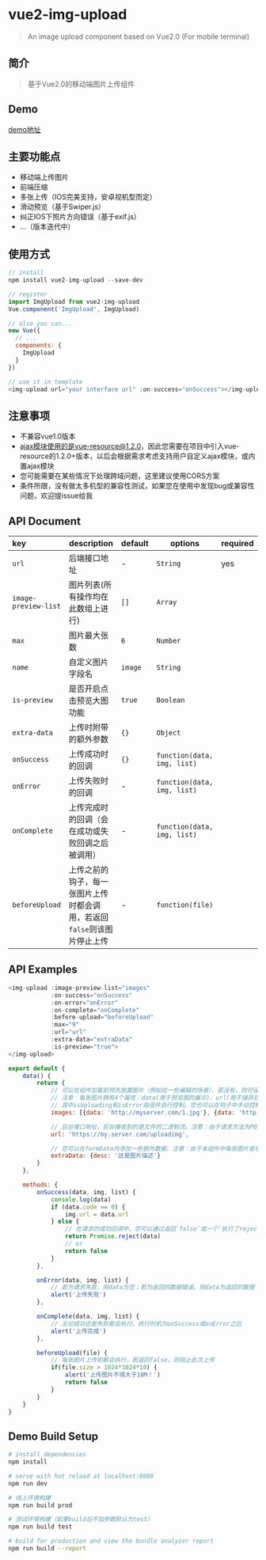 # vue2-img-upload

> An image upload component based on Vue2.0 (For mobile terminal)

## 简介

> 基于Vue2.0的移动端图片上传组件

## Demo

[demo地址](http://static.djtest.cn/assets/other/vue2-img-upload-demo/index.html)

## 主要功能点
- 移动端上传图片
- 前端压缩
- 多张上传（IOS完美支持，安卓视机型而定）
- 滑动预览（基于Swiper.js）
- 纠正IOS下照片方向错误（基于exif.js）
- ...（版本迭代中）

## 使用方式

```js
// install
npm install vue2-img-upload --save-dev

// register
import ImgUpload from vue2-img-upload
Vue.component('ImgUpload', ImgUpload)

// also you can...
new Vue({
  // ...
  components: {
    ImgUpload
  }
})

// use it in template
<img-upload url="your interface url" :on-success="onSuccess"></img-upload>
```

## 注意事项
- 不兼容vue1.0版本
- ajax模块使用的是vue-resource@1.2.0，因此您需要在项目中引入vue-resource的1.2.0+版本，以后会根据需求考虑支持用户自定义ajax模块，或内置ajax模块
- 您可能需要在某些情况下处理跨域问题，这里建议使用CORS方案
- 条件所限，没有做太多机型的兼容性测试，如果您在使用中发现bug或兼容性问题，欢迎提issue给我

## API Document

|key|description|default|options|required|
|:---|---|---|---|---|
| `url`|后端接口地址|-|`String`|yes
|`image-preview-list`|图片列表(所有操作均在此数组上进行)|`[]`|`Array`
|`max`|图片最大张数|`6`|`Number`|
|`name`|自定义图片字段名|`image`|`String`|
|`is-preview`|是否开启点击预览大图功能|`true`|`Boolean`|
|`extra-data`|上传时附带的额外参数|`{}`|`Object`|
|`onSuccess`| 上传成功时的回调 |`{}`|`function(data, img, list)`|
|`onError`| 上传失败时的回调 |-|`function(data, img, list)`|
| `onComplete`|上传完成时的回调（会在成功或失败回调之后被调用）|-|`function(data, img, list)`|
| `beforeUpload`|上传之前的钩子，每一张图片上传时都会调用，若返回`false`则该图片停止上传|-|`function(file)`|

## API Examples

```js
<img-upload :image-preview-list="images"
            :on-success="onSuccess"
            :on-error="onError"
            :on-complete="onComplete"
            :before-upload="beforeUpload"
            :max="9"
            :url="url"
            :extra-data="extraData"
            :is-preview="true">
</img-upload>

export default {
    data() {
        return {
            // 可以在组件加载前预先放置图片（例如在一些编辑的场景），若没有，则可设为空数组
            // 注意：每张图片拥有4个属性：data(用于预览图的展示)、url(用于储存后台返回的图片地址)、isUploading(用于正在上传蒙层的展示)、isError(用于上传失败蒙层的展示)
            // 其中isUploading和isError由组件自行控制。您也可以在钩子中手动控制
            images: [{data: 'http://myserver.com/1.jpg'}, {data: 'http://myserver.com/2.jpg'}],

            // 后台接口地址，后台接收到的是文件的二进制流。注意：由于请求方法为POST，您可能需要用CORS等手段处理跨域问题
            url: 'https://my.server.com/uploadimg',

            // 您可以在formData内添加一些额外数据。注意：由于本组件中每张图片是单独上传的，因此每张图片的请求中都会携带该数据
            extraData: {desc: '这是图片描述'}
        }
    },

    methods: {
        onSuccess(data, img, list) {
            console.log(data)
            if (data.code == 0) {
                img.url = data.url
            } else {
                // 在请求的成功回调中，您可以通过返回`false`或一个`执行了reject()的Promise对象`来手动跳到失败回调（例如后台返回错误码等情况）
                return Promise.reject(data)
                // or
                return false
            }
        },

        onError(data, img, list) {
            // 若为请求失败，则data为空；若为返回的数据错误，则data为返回的数据
            alert('上传失败')
        },

        onComplete(data, img, list) {
            // 无论成功还是失败都会执行，执行时机为onSuccess或onError之后
            alert('上传完成')
        },

        beforeUpload(file) {
            // 每张图片上传前都会执行，若返回false，则阻止此次上传
            if(file.size > 1024*1024*10) {
                alert('上传图片不得大于10M！')
                return false
            }
        }
    }
}
```

## Demo Build Setup

``` bash
# install dependencies
npm install

# serve with hot reload at localhost:8080
npm run dev

# 线上环境构建
npm run build prod

# 测试环境构建（如果build后不加参数默认为test）
npm run build test

# build for production and view the bundle analyzer report
npm run build --report




